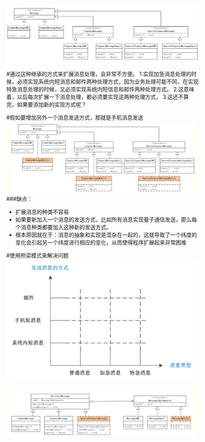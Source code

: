 ![img.png](img.png)

#通过这种继承的方式来扩展消息处理，会非常不方便。
1.实现加急消息处理的时候，必须实现系统内短消息和邮件两种处理方式，因为业务处理可能不同，在实现特急消息处理的时候，又必须实现系统内短信息和邮件两种处理方式。
2.这意味着，以后每次扩展一下消息处理，都必须要实现这两种处理方式，
3.这还不算完，如果要添加新的实现方式呢？

#假如要增加另外一个消息发送方式，那就是手机消息发送
![img_1.png](img_1.png)
###缺点：
- 扩展消息的种类不容易
- 如果要新加入一个消息的发送方式，比如所有消息实现量子通信发送，那么每个消息种类都要加入这种新的发送方式。
- 根本原因就在于：消息的抽象和实现是混杂在一起的，这就导致了一个纬度的变化会引起另一个纬度进行相应的变化，从而使得程序扩展起来非常困难

#使用桥梁模式来解决问题
![img_2.png](img_2.png)

![img_3.png](img_3.png)
